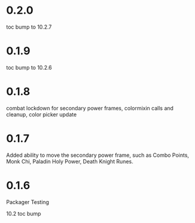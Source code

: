 # 0.2.0

toc bump to 10.2.7

# 0.1.9

toc bump to 10.2.6

# 0.1.8

combat lockdown for secondary power frames, colormixin calls and cleanup, color picker update

# 0.1.7

Added ability to move the secondary power frame, such as Combo Points, Monk Chi, Paladin Holy Power, Death Knight Runes.

# 0.1.6

Packager Testing

10.2 toc bump